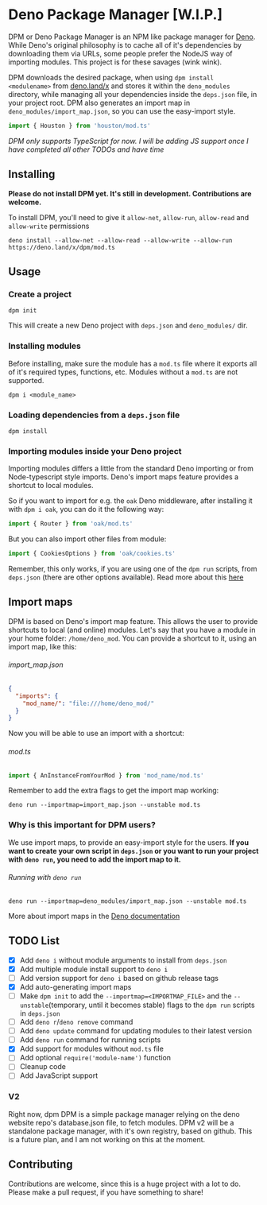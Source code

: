 # Deno Package Manager [W.I.P.]
DPM or Deno Package Manager is an NPM like package manager for [Deno](https://deno.land). While Deno's original philosophy is to cache all of it's dependencies by downloading them via URLs, some people prefer the NodeJS way of importing modules. This project is for these savages (wink wink).

DPM downloads the desired package, when using `dpm install <modulename>` from [deno.land/x](https://deno.land/x) and stores it within the `deno_modules` directory, while managing all your dependencies inside the `deps.json` file, in your project root. DPM also generates an import map in `deno_modules/import_map.json`, so you can use the easy-import style.
```ts
import { Houston } from 'houston/mod.ts'
```

*DPM only supports TypeScript for now. I will be adding JS support once I have completed all other TODOs and have time*

## Installing
**Please do not install DPM yet. It's still in development. Contributions are welcome.**

To install DPM, you'll need to give it `allow-net`, `allow-run`, `allow-read` and `allow-write` permissions
```shell script
deno install --allow-net --allow-read --allow-write --allow-run https://deno.land/x/dpm/mod.ts
```

## Usage
### Create a project
```shell script
dpm init
```
This will create a new Deno project with `deps.json` and `deno_modules/` dir.

### Installing modules
Before installing, make sure the module has a `mod.ts` file where it exports all of it's required types, functions, etc. Modules without a `mod.ts` are not supported.

```shell script
dpm i <module_name>
```

### Loading dependencies from a `deps.json` file
```shell script
dpm install
```

### Importing modules inside your Deno project
Importing modules differs a little from the standard Deno importing or from Node-typescript style imports. Deno's import maps feature provides a shortcut to local modules.

So if you want to import for e.g. the `oak` Deno middleware, after installing it with `dpm i oak`, you can do it the following way:
```ts
import { Router } from 'oak/mod.ts'
```
But you can also import other files from module:
```ts
import { CookiesOptions } from 'oak/cookies.ts'
```
Remember, this only works, if you are using one of the `dpm run` scripts, from `deps.json` (there are other options available). Read more about this [here](#import-maps)

## Import maps
DPM is based on Deno's import map feature. This allows the user to provide shortcuts to local (and online) modules. Let's say that you have a module in your home folder: `/home/deno_mod`. You can provide a shortcut to it, using an import map, like this:
###### import_map.json
```json
{
  "imports": {
    "mod_name/": "file:///home/deno_mod/"
  }
}
```
Now you will be able to use an import with a shortcut:
###### mod.ts
```ts
import { AnInstanceFromYourMod } from 'mod_name/mod.ts'
```
Remember to add the extra flags to get the import map working:

```shell script
deno run --importmap=import_map.json --unstable mod.ts
```

### Why is this important for DPM users?
We use import maps, to provide an easy-import style for the users. **If you want to create your own script in `deps.json` or you want to run your project with `deno run`, you need to add the import map to it.**

###### Running with `deno run`
```shell script
deno run --importmap=deno_modules/import_map.json --unstable mod.ts
```

More about import maps in the [Deno documentation](https://deno.land/manual/linking_to_external_code/import_maps)

## TODO List
- [x] Add `deno i` without module arguments to install from `deps.json`
- [x] Add multiple module install support to `deno i`
- [ ] Add version support for `deno i` based on github release tags
- [x] Add auto-generating import maps
- [ ] Make `dpm init` to add the `--importmap=<IMPORTMAP_FILE>` and the `--unstable`(temporary, until it becomes stable) flags to the `dpm run` scripts in `deps.json`
- [ ] Add `deno r`/`deno remove` command
- [ ] Add `deno update` command for updating modules to their latest version
- [ ] Add `deno run` command for running scripts
- [x] Add support for modules without `mod.ts` file
- [ ] Add optional `require('module-name')` function
- [ ] Cleanup code
- [ ] Add JavaScript support

### V2
Right now, dpm DPM is a simple package manager relying on the deno website repo's database.json file, to fetch modules. DPM v2 will be a standalone package manager, with it's own registry, based on github. This is a future plan, and I am not working on this at the moment.

## Contributing
Contributions are welcome, since this is a huge project with a lot to do. Please make a pull request, if you have something to share!